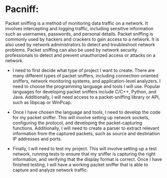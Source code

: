 # Pacniff:

Packet sniffing is a method of monitoring data traffic on a network. It involves intercepting and logging traffic, including sensitive information such as usernames, passwords, and personal details. Packet sniffing is commonly used by hackers and crackers to gain access to a network. It is also used by network administrators to detect and troubleshoot network problems. Packet sniffing can also be used by network security professionals to detect and prevent unauthorized access or attacks on a network.

- I need to first decide what type of project I want to create. There are many different types of packet sniffers, including connection-oriented sniffers, network monitoring systems, and application-level analyzers. I need to choose the programming language and tools I will use. Popular languages for developing packet sniffers include C/C++, Python, and Java. Additionally, I will need access to a packet-sniffing library or API, such as libpcap or WinPcap.

- Once I have chosen the language and tools, I need to develop the code for my packet sniffer. This will involve setting up network sockets, configuring the protocol, and developing the packet-capturing functions. Additionally, I will need to create a parser to extract relevant information from the captured packets, such as source and destination IP addresses and ports.

- Finally, I will need to test my project. This will involve setting up a test network, running tests to ensure that my sniffer is capturing the right information, and verifying that the display format is correct. Once I have finished testing, I will have a working packet sniffer that is able to capture and analyze network traffic.
